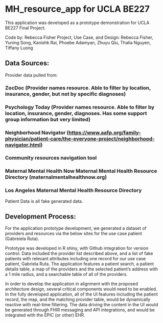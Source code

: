 # MH_resource_app for UCLA BE227

This application was developed as a prototype demonstration for UCLA BE227 Final Project.

Code by: Rebecca Fisher
Project, Use Case, and Design: Rebecca Fisher, Yuning Song, Kanishk Rai, Phoebe Adamyan, Zhuyu Qiu, Thalia Nguyen, Tiffany Luong

## Data Sources: 
Provider data pulled from: 
### ZocDoc (Provider names resource. Able to filter by location, insurance, gender, but not by specific diagnoses)
### Psychology Today (Provider names resource. Able to filter by location, insurance, gender, diagnoses. Has some support group information but very limited)
### Neighborhood Navigator (https://www.aafp.org/family-physician/patient-care/the-everyone-project/neighborhood-navigator.html) 
### Community resources navigation tool
### Maternal Mental Health Now Maternal Mental Health Resource Directory (maternalmentalhealthnow.org)
### Los Angeles Maternal Mental Health Resource Directory

Patient Data is all fake generated data. 

## Development Process:
For the application prototype development, we generated a dataset of providers and resources via the below sites for the use case patient (Gabreiela Ruta).  

Prototype was developed in R shiny, with Github integration for version control.  Data included the provider list described above, and a list of fake patients with relevant attributes including one record for our use case patient, Gabriela Ruta.  The application features a patient search, a patient details table, a map of the providers and the selected patient’s address with a 1 mile radius, and a searchable table of all of the providers. 

In order to develop the application in alignment with the proposed architecture design, several critical components would need to be enabled.  In the fully developed application, all of the UI features including the patient record, the map, and the matching provider table, would be dynamically reactive with real-time filtering. The data driving the content in the UI would be generated through FHIR messaging and API integrations, and would be integrated with the EPIC (or other) EHR.  
